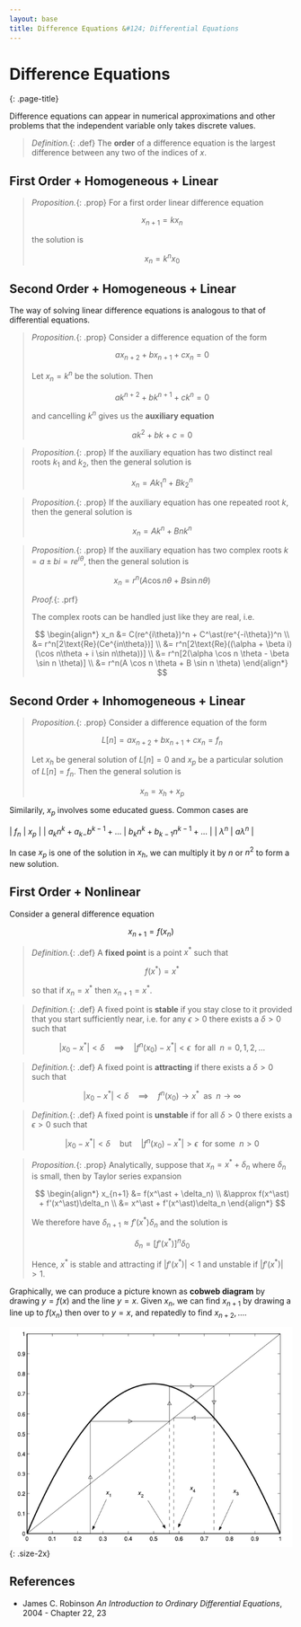 ```yaml
---
layout: base
title: Difference Equations &#124; Differential Equations
---
```


# Difference Equations
{: .page-title}

Difference equations can appear in numerical approximations and other problems that the independent variable only takes discrete values.

> *Definition.*{: .def}
> The **order** of a difference equation is the largest difference between any two of the indices of $x$.

## First Order + Homogeneous + Linear

> *Proposition.*{: .prop}
> For a first order linear difference equation
>
> $$
  x_{n+1} = kx_n
  $$
>
> the solution is
>
> $$
  x_n = k^n x_0
  $$

## Second Order + Homogeneous + Linear

The way of solving linear difference equations is analogous to that of differential equations.

> *Proposition.*{: .prop}
> Consider a difference equation of the form
>
> $$
  ax_{n+2} + bx_{n+1} + cx_n = 0
  $$
>
> Let $x_n = k^n$ be the solution. Then
>
> $$
  ak^{n+2} + bk^{n+1} + ck^n = 0
  $$
>
> and cancelling $k^n$ gives us the **auxiliary equation**
>
> $$
  ak^2 + bk + c = 0
  $$

> *Proposition.*{: .prop}
> If the auxiliary equation has two distinct real roots $k_1$ and $k_2$,
> then the general solution is
>
> $$
  x_n = Ak_1^n + Bk_2^n
  $$

> *Proposition.*{: .prop}
> If the auxiliary equation has one repeated root $k$,
> then the general solution is
>
> $$
  x_n = Ak^n + Bnk^n
  $$

> *Proposition.*{: .prop}
> If the auxiliary equation has two complex roots $k = a \pm bi = r e^{i\theta}$,
> then the general solution is
>
> $$
  x_n = r^n(A\cos n\theta + B\sin n\theta)
  $$
>
> *Proof.*{: .prf}
>
> The complex roots can be handled just like they are real, i.e.
>
> $$
  \begin{align*}
  x_n &= C(re^{i\theta})^n + C^\ast(re^{-i\theta})^n \\
  &= r^n[2\text{Re}(Ce^{in\theta})] \\
  &= r^n[2\text{Re}((\alpha + \beta i)(\cos n\theta + i \sin n\theta))] \\
  &= r^n[2(\alpha \cos n \theta - \beta \sin n \theta)] \\
  &= r^n(A \cos n \theta + B \sin n \theta)
  \end{align*}
  $$

## Second Order + Inhomogeneous + Linear

> *Proposition.*{: .prop}
> Consider a difference equation of the form
>
> $$
  L[n] = ax_{n+2} + bx_{n+1} + cx_n = f_n
  $$
>
> Let $x_h$ be general solution of $L[n] = 0$ and
> $x_p$ be a particular solution of $L[n] = f_n$.
> Then the general solution is
>
> $$
  x_n = x_h + x_p
  $$

Similarily, $x_p$ involves some educated guess. Common cases are

| $f_n$                            | $x_p$                             |
| $a_k n^k + a_{k-} b^{k-1} + ...$ | $b_k n^k + b_{k-1} n^{k-1} + ...$ |
| $\lambda^n$                      | $a \lambda^n$                     |

In case $x_p$ is one of the solution in $x_h$, we can multiply it by $n$ or $n^2$ to form a new solution.

## First Order + Nonlinear

Consider a general difference equation

$$
x_{n+1} = f(x_n)
$$

> *Definition.*{: .def}
> A **fixed point** is a point $x^\ast$ such that
>
> $$
  f(x^\ast) = x^\ast
  $$
>
> so that if $x_n = x^\ast$ then $x_{n+1} = x^\ast$.

> *Definition.*{: .def}
> A fixed point is **stable** if you stay close to it provided that you start sufficiently near, i.e.
> for any $\epsilon > 0$ there exists a $\delta > 0$ such that
>
> $$
  |x_0 - x^\ast| < \delta \quad \implies \quad |f^n(x_0) - x^\ast| < \epsilon \; \text{ for all } \; n = 0, 1, 2, ...
  $$

> *Definition.*{: .def}
> A fixed point is **attracting** if there exists a $\delta > 0$ such that
>
> $$
  |x_0 - x^\ast| < \delta \quad \implies \quad f^n(x_0) \to x^\ast \; \text{ as } \; n \to \infty
  $$

> *Definition.*{: .def}
> A fixed point is **unstable** if for all $\delta > 0$ there exists a $\epsilon > 0$ such that
>
> $$
  |x_0 - x^\ast| < \delta \quad \text{but} \quad |f^n(x_0) - x^\ast| > \epsilon \; \text{ for some } \; n > 0
  $$

> *Proposition.*{: .prop}
> Analytically, suppose that $x_n = x^\ast + \delta_n$ where $\delta_n$ is small, then by Taylor series expansion
>
> $$
  \begin{align*}
  x_{n+1} &= f(x^\ast + \delta_n) \\
  &\approx f(x^\ast) + f'(x^\ast)\delta_n \\
  &= x^\ast + f'(x^\ast)\delta_n
  \end{align*}
  $$
>
> We therefore have $\delta_{n+1} \approx f'(x^\ast)\delta_n$ and the solution is
>
> $$
  \delta_n = [f'(x^\ast)]^n \delta_0
  $$
>
> Hence, $x^\ast$ is stable and attracting if $\vert f'(x^\ast) \vert < 1$ and unstable if $\vert f'(x^\ast) \vert > 1$.

Graphically, we can produce a picture known as **cobweb diagram** by drawing $y = f(x)$ and the line $y = x$.
Given $x_n$, we can find $x_{n+1}$ by drawing a line up to $f(x_n)$ then over to $y = x$, and repatedly to find $x_{n+2}, ...$.

![Cobweb Method](../images/ode-cobweb-method.png){: .size-2x}

## References

* James C. Robinson _An Introduction to Ordinary Differential Equations_, 2004 - Chapter 22, 23

